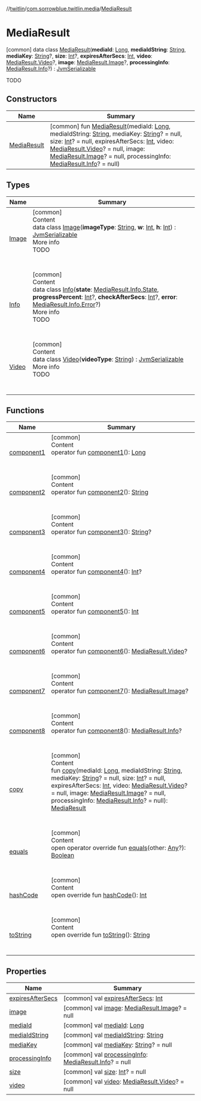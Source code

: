 //[twitlin](../../index.md)/[com.sorrowblue.twitlin.media](../index.md)/[MediaResult](index.md)



# MediaResult  
 [common] data class [MediaResult](index.md)(**mediaId**: [Long](https://kotlinlang.org/api/latest/jvm/stdlib/kotlin/-long/index.html), **mediaIdString**: [String](https://kotlinlang.org/api/latest/jvm/stdlib/kotlin/-string/index.html), **mediaKey**: [String](https://kotlinlang.org/api/latest/jvm/stdlib/kotlin/-string/index.html)?, **size**: [Int](https://kotlinlang.org/api/latest/jvm/stdlib/kotlin/-int/index.html)?, **expiresAfterSecs**: [Int](https://kotlinlang.org/api/latest/jvm/stdlib/kotlin/-int/index.html), **video**: [MediaResult.Video](-video/index.md)?, **image**: [MediaResult.Image](-image/index.md)?, **processingInfo**: [MediaResult.Info](-info/index.md)?) : [JvmSerializable](../../com.sorrowblue.twitlin.annotation/-jvm-serializable/index.md)

TODO

   


## Constructors  
  
|  Name|  Summary| 
|---|---|
| <a name="com.sorrowblue.twitlin.media/MediaResult/MediaResult/#kotlin.Long#kotlin.String#kotlin.String?#kotlin.Int?#kotlin.Int#com.sorrowblue.twitlin.media.MediaResult.Video?#com.sorrowblue.twitlin.media.MediaResult.Image?#com.sorrowblue.twitlin.media.MediaResult.Info?/PointingToDeclaration/"></a>[MediaResult](-media-result.md)| <a name="com.sorrowblue.twitlin.media/MediaResult/MediaResult/#kotlin.Long#kotlin.String#kotlin.String?#kotlin.Int?#kotlin.Int#com.sorrowblue.twitlin.media.MediaResult.Video?#com.sorrowblue.twitlin.media.MediaResult.Image?#com.sorrowblue.twitlin.media.MediaResult.Info?/PointingToDeclaration/"></a> [common] fun [MediaResult](-media-result.md)(mediaId: [Long](https://kotlinlang.org/api/latest/jvm/stdlib/kotlin/-long/index.html), mediaIdString: [String](https://kotlinlang.org/api/latest/jvm/stdlib/kotlin/-string/index.html), mediaKey: [String](https://kotlinlang.org/api/latest/jvm/stdlib/kotlin/-string/index.html)? = null, size: [Int](https://kotlinlang.org/api/latest/jvm/stdlib/kotlin/-int/index.html)? = null, expiresAfterSecs: [Int](https://kotlinlang.org/api/latest/jvm/stdlib/kotlin/-int/index.html), video: [MediaResult.Video](-video/index.md)? = null, image: [MediaResult.Image](-image/index.md)? = null, processingInfo: [MediaResult.Info](-info/index.md)? = null)   <br>


## Types  
  
|  Name|  Summary| 
|---|---|
| <a name="com.sorrowblue.twitlin.media/MediaResult.Image///PointingToDeclaration/"></a>[Image](-image/index.md)| <a name="com.sorrowblue.twitlin.media/MediaResult.Image///PointingToDeclaration/"></a>[common]  <br>Content  <br>data class [Image](-image/index.md)(**imageType**: [String](https://kotlinlang.org/api/latest/jvm/stdlib/kotlin/-string/index.html), **w**: [Int](https://kotlinlang.org/api/latest/jvm/stdlib/kotlin/-int/index.html), **h**: [Int](https://kotlinlang.org/api/latest/jvm/stdlib/kotlin/-int/index.html)) : [JvmSerializable](../../com.sorrowblue.twitlin.annotation/-jvm-serializable/index.md)  <br>More info  <br>TODO  <br><br><br>
| <a name="com.sorrowblue.twitlin.media/MediaResult.Info///PointingToDeclaration/"></a>[Info](-info/index.md)| <a name="com.sorrowblue.twitlin.media/MediaResult.Info///PointingToDeclaration/"></a>[common]  <br>Content  <br>data class [Info](-info/index.md)(**state**: [MediaResult.Info.State](-info/-state/index.md), **progressPercent**: [Int](https://kotlinlang.org/api/latest/jvm/stdlib/kotlin/-int/index.html)?, **checkAfterSecs**: [Int](https://kotlinlang.org/api/latest/jvm/stdlib/kotlin/-int/index.html)?, **error**: [MediaResult.Info.Error](-info/-error/index.md)?)  <br>More info  <br>TODO  <br><br><br>
| <a name="com.sorrowblue.twitlin.media/MediaResult.Video///PointingToDeclaration/"></a>[Video](-video/index.md)| <a name="com.sorrowblue.twitlin.media/MediaResult.Video///PointingToDeclaration/"></a>[common]  <br>Content  <br>data class [Video](-video/index.md)(**videoType**: [String](https://kotlinlang.org/api/latest/jvm/stdlib/kotlin/-string/index.html)) : [JvmSerializable](../../com.sorrowblue.twitlin.annotation/-jvm-serializable/index.md)  <br>More info  <br>TODO  <br><br><br>


## Functions  
  
|  Name|  Summary| 
|---|---|
| <a name="com.sorrowblue.twitlin.media/MediaResult/component1/#/PointingToDeclaration/"></a>[component1](component1.md)| <a name="com.sorrowblue.twitlin.media/MediaResult/component1/#/PointingToDeclaration/"></a>[common]  <br>Content  <br>operator fun [component1](component1.md)(): [Long](https://kotlinlang.org/api/latest/jvm/stdlib/kotlin/-long/index.html)  <br><br><br>
| <a name="com.sorrowblue.twitlin.media/MediaResult/component2/#/PointingToDeclaration/"></a>[component2](component2.md)| <a name="com.sorrowblue.twitlin.media/MediaResult/component2/#/PointingToDeclaration/"></a>[common]  <br>Content  <br>operator fun [component2](component2.md)(): [String](https://kotlinlang.org/api/latest/jvm/stdlib/kotlin/-string/index.html)  <br><br><br>
| <a name="com.sorrowblue.twitlin.media/MediaResult/component3/#/PointingToDeclaration/"></a>[component3](component3.md)| <a name="com.sorrowblue.twitlin.media/MediaResult/component3/#/PointingToDeclaration/"></a>[common]  <br>Content  <br>operator fun [component3](component3.md)(): [String](https://kotlinlang.org/api/latest/jvm/stdlib/kotlin/-string/index.html)?  <br><br><br>
| <a name="com.sorrowblue.twitlin.media/MediaResult/component4/#/PointingToDeclaration/"></a>[component4](component4.md)| <a name="com.sorrowblue.twitlin.media/MediaResult/component4/#/PointingToDeclaration/"></a>[common]  <br>Content  <br>operator fun [component4](component4.md)(): [Int](https://kotlinlang.org/api/latest/jvm/stdlib/kotlin/-int/index.html)?  <br><br><br>
| <a name="com.sorrowblue.twitlin.media/MediaResult/component5/#/PointingToDeclaration/"></a>[component5](component5.md)| <a name="com.sorrowblue.twitlin.media/MediaResult/component5/#/PointingToDeclaration/"></a>[common]  <br>Content  <br>operator fun [component5](component5.md)(): [Int](https://kotlinlang.org/api/latest/jvm/stdlib/kotlin/-int/index.html)  <br><br><br>
| <a name="com.sorrowblue.twitlin.media/MediaResult/component6/#/PointingToDeclaration/"></a>[component6](component6.md)| <a name="com.sorrowblue.twitlin.media/MediaResult/component6/#/PointingToDeclaration/"></a>[common]  <br>Content  <br>operator fun [component6](component6.md)(): [MediaResult.Video](-video/index.md)?  <br><br><br>
| <a name="com.sorrowblue.twitlin.media/MediaResult/component7/#/PointingToDeclaration/"></a>[component7](component7.md)| <a name="com.sorrowblue.twitlin.media/MediaResult/component7/#/PointingToDeclaration/"></a>[common]  <br>Content  <br>operator fun [component7](component7.md)(): [MediaResult.Image](-image/index.md)?  <br><br><br>
| <a name="com.sorrowblue.twitlin.media/MediaResult/component8/#/PointingToDeclaration/"></a>[component8](component8.md)| <a name="com.sorrowblue.twitlin.media/MediaResult/component8/#/PointingToDeclaration/"></a>[common]  <br>Content  <br>operator fun [component8](component8.md)(): [MediaResult.Info](-info/index.md)?  <br><br><br>
| <a name="com.sorrowblue.twitlin.media/MediaResult/copy/#kotlin.Long#kotlin.String#kotlin.String?#kotlin.Int?#kotlin.Int#com.sorrowblue.twitlin.media.MediaResult.Video?#com.sorrowblue.twitlin.media.MediaResult.Image?#com.sorrowblue.twitlin.media.MediaResult.Info?/PointingToDeclaration/"></a>[copy](copy.md)| <a name="com.sorrowblue.twitlin.media/MediaResult/copy/#kotlin.Long#kotlin.String#kotlin.String?#kotlin.Int?#kotlin.Int#com.sorrowblue.twitlin.media.MediaResult.Video?#com.sorrowblue.twitlin.media.MediaResult.Image?#com.sorrowblue.twitlin.media.MediaResult.Info?/PointingToDeclaration/"></a>[common]  <br>Content  <br>fun [copy](copy.md)(mediaId: [Long](https://kotlinlang.org/api/latest/jvm/stdlib/kotlin/-long/index.html), mediaIdString: [String](https://kotlinlang.org/api/latest/jvm/stdlib/kotlin/-string/index.html), mediaKey: [String](https://kotlinlang.org/api/latest/jvm/stdlib/kotlin/-string/index.html)? = null, size: [Int](https://kotlinlang.org/api/latest/jvm/stdlib/kotlin/-int/index.html)? = null, expiresAfterSecs: [Int](https://kotlinlang.org/api/latest/jvm/stdlib/kotlin/-int/index.html), video: [MediaResult.Video](-video/index.md)? = null, image: [MediaResult.Image](-image/index.md)? = null, processingInfo: [MediaResult.Info](-info/index.md)? = null): [MediaResult](index.md)  <br><br><br>
| <a name="kotlin/Any/equals/#kotlin.Any?/PointingToDeclaration/"></a>[equals](../../com.sorrowblue.twitlin.v2.users/-users-api/-expansion/-companion/index.md#%5Bkotlin%2FAny%2Fequals%2F%23kotlin.Any%3F%2FPointingToDeclaration%2F%5D%2FFunctions%2F1930806739)| <a name="kotlin/Any/equals/#kotlin.Any?/PointingToDeclaration/"></a>[common]  <br>Content  <br>open operator override fun [equals](../../com.sorrowblue.twitlin.v2.users/-users-api/-expansion/-companion/index.md#%5Bkotlin%2FAny%2Fequals%2F%23kotlin.Any%3F%2FPointingToDeclaration%2F%5D%2FFunctions%2F1930806739)(other: [Any](https://kotlinlang.org/api/latest/jvm/stdlib/kotlin/-any/index.html)?): [Boolean](https://kotlinlang.org/api/latest/jvm/stdlib/kotlin/-boolean/index.html)  <br><br><br>
| <a name="kotlin/Any/hashCode/#/PointingToDeclaration/"></a>[hashCode](../../com.sorrowblue.twitlin.v2.users/-users-api/-expansion/-companion/index.md#%5Bkotlin%2FAny%2FhashCode%2F%23%2FPointingToDeclaration%2F%5D%2FFunctions%2F1930806739)| <a name="kotlin/Any/hashCode/#/PointingToDeclaration/"></a>[common]  <br>Content  <br>open override fun [hashCode](../../com.sorrowblue.twitlin.v2.users/-users-api/-expansion/-companion/index.md#%5Bkotlin%2FAny%2FhashCode%2F%23%2FPointingToDeclaration%2F%5D%2FFunctions%2F1930806739)(): [Int](https://kotlinlang.org/api/latest/jvm/stdlib/kotlin/-int/index.html)  <br><br><br>
| <a name="kotlin/Any/toString/#/PointingToDeclaration/"></a>[toString](../../com.sorrowblue.twitlin.v2.users/-users-api/-expansion/-companion/index.md#%5Bkotlin%2FAny%2FtoString%2F%23%2FPointingToDeclaration%2F%5D%2FFunctions%2F1930806739)| <a name="kotlin/Any/toString/#/PointingToDeclaration/"></a>[common]  <br>Content  <br>open override fun [toString](../../com.sorrowblue.twitlin.v2.users/-users-api/-expansion/-companion/index.md#%5Bkotlin%2FAny%2FtoString%2F%23%2FPointingToDeclaration%2F%5D%2FFunctions%2F1930806739)(): [String](https://kotlinlang.org/api/latest/jvm/stdlib/kotlin/-string/index.html)  <br><br><br>


## Properties  
  
|  Name|  Summary| 
|---|---|
| <a name="com.sorrowblue.twitlin.media/MediaResult/expiresAfterSecs/#/PointingToDeclaration/"></a>[expiresAfterSecs](expires-after-secs.md)| <a name="com.sorrowblue.twitlin.media/MediaResult/expiresAfterSecs/#/PointingToDeclaration/"></a> [common] val [expiresAfterSecs](expires-after-secs.md): [Int](https://kotlinlang.org/api/latest/jvm/stdlib/kotlin/-int/index.html)   <br>
| <a name="com.sorrowblue.twitlin.media/MediaResult/image/#/PointingToDeclaration/"></a>[image](image.md)| <a name="com.sorrowblue.twitlin.media/MediaResult/image/#/PointingToDeclaration/"></a> [common] val [image](image.md): [MediaResult.Image](-image/index.md)? = null   <br>
| <a name="com.sorrowblue.twitlin.media/MediaResult/mediaId/#/PointingToDeclaration/"></a>[mediaId](media-id.md)| <a name="com.sorrowblue.twitlin.media/MediaResult/mediaId/#/PointingToDeclaration/"></a> [common] val [mediaId](media-id.md): [Long](https://kotlinlang.org/api/latest/jvm/stdlib/kotlin/-long/index.html)   <br>
| <a name="com.sorrowblue.twitlin.media/MediaResult/mediaIdString/#/PointingToDeclaration/"></a>[mediaIdString](media-id-string.md)| <a name="com.sorrowblue.twitlin.media/MediaResult/mediaIdString/#/PointingToDeclaration/"></a> [common] val [mediaIdString](media-id-string.md): [String](https://kotlinlang.org/api/latest/jvm/stdlib/kotlin/-string/index.html)   <br>
| <a name="com.sorrowblue.twitlin.media/MediaResult/mediaKey/#/PointingToDeclaration/"></a>[mediaKey](media-key.md)| <a name="com.sorrowblue.twitlin.media/MediaResult/mediaKey/#/PointingToDeclaration/"></a> [common] val [mediaKey](media-key.md): [String](https://kotlinlang.org/api/latest/jvm/stdlib/kotlin/-string/index.html)? = null   <br>
| <a name="com.sorrowblue.twitlin.media/MediaResult/processingInfo/#/PointingToDeclaration/"></a>[processingInfo](processing-info.md)| <a name="com.sorrowblue.twitlin.media/MediaResult/processingInfo/#/PointingToDeclaration/"></a> [common] val [processingInfo](processing-info.md): [MediaResult.Info](-info/index.md)? = null   <br>
| <a name="com.sorrowblue.twitlin.media/MediaResult/size/#/PointingToDeclaration/"></a>[size](size.md)| <a name="com.sorrowblue.twitlin.media/MediaResult/size/#/PointingToDeclaration/"></a> [common] val [size](size.md): [Int](https://kotlinlang.org/api/latest/jvm/stdlib/kotlin/-int/index.html)? = null   <br>
| <a name="com.sorrowblue.twitlin.media/MediaResult/video/#/PointingToDeclaration/"></a>[video](video.md)| <a name="com.sorrowblue.twitlin.media/MediaResult/video/#/PointingToDeclaration/"></a> [common] val [video](video.md): [MediaResult.Video](-video/index.md)? = null   <br>

